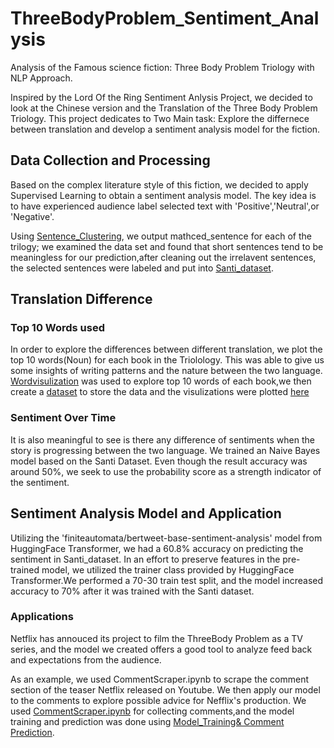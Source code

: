 # ThreeBodyProblem_Sentiment_Analysis
Analysis of the Famous science fiction: Three Body Problem Triology with NLP Approach.

Inspired by the Lord Of the Ring Sentiment Anlysis Project, we decided to look at the Chinese version and the Translation of the Three Body Problem Triology.
This project dedicates to Two Main task: Explore the differnece between translation and develop a sentiment analysis model for the fiction.


## Data Collection and Processing
Based on the complex literature style of this fiction, we decided to apply Supervised Learning to obtain a sentiment analysis model. The key idea is to have experienced audience label selected text with 'Positive','Neutral',or 'Negative'.



Using [Sentence_Clustering](https://github.com/kli486/ThreeBodyProblem_Sentiment_Analysis/blob/main/Code/SentenceClustering.ipynb), we output mathced_sentence for each of the trilogy; we examined the data set and found that short sentences tend to be meaningless for our prediction,after cleaning out the irrelavent sentences, the selected sentences were labeled and put into [Santi_dataset](https://github.com/kli486/ThreeBodyProblem_Sentiment_Analysis/blob/main/DataSet/Santi_dataset.csv).

## Translation Difference
### Top 10 Words used
In order to explore the differences between different translation, we plot the top 10 words(Noun) for each book in the Triolology. This was able to give us some insights of writing patterns and the nature between the two language. [Wordvisulization](https://github.com/kli486/ThreeBodyProblem_Sentiment_Analysis/blob/main/Code/Wordvisulization.ipynb) was used to explore top 10 words of each book,we then create a [dataset](https://github.com/kli486/ThreeBodyProblem_Sentiment_Analysis/blob/main/DataSet/Occurence.csv) to store the data and the visulizations were plotted [here](https://github.com/kli486/ThreeBodyProblem_Sentiment_Analysis/blob/main/Top10Words_Visulization.md)

### Sentiment Over Time 
It is also meaningful to see is there any difference of sentiments when the story is progressing between the two language. We trained an Naive Bayes model based on the Santi Dataset. Even though the result accuracy was around 50%, we seek to use the probability score as a strength indicator of the sentiment.

## Sentiment Analysis Model and Application
Utilizing the 'finiteautomata/bertweet-base-sentiment-analysis' model from HuggingFace Transformer, we had a 60.8% accuracy on predicting the sentiment in Santi_dataset. In an effort to preserve features in the pre-trained model, we utilized the trainer class provided by HuggingFace Transformer.We performed a 70-30 train test split, and the model increased accuracy to 70% after it was trained with the Santi dataset. 

### Applications
Netflix has annouced its project to film the ThreeBody Problem as a TV series, and the model we created offers a good tool to analyze feed back and expectations from the audience.

As an example, we used CommentScraper.ipynb to scrape the comment section of the teaser Netflix released on Youtube. We then apply our model to the comments to explore possible advice for Nefflix's production. We used [CommentScraper.ipynb](https://github.com/kli486/ThreeBodyProblem_Sentiment_Analysis/blob/main/Code/CommentScraper.ipynb) for collecting comments,and the model training and prediction was done using [Model_Training& Comment Prediction](https://github.com/kli486/ThreeBodyProblem_Sentiment_Analysis/blob/main/Code/Sentiment_Training.ipynb).
